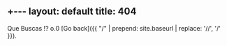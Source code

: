 +---
layout: default
title: 404
---

Que Buscas !? o.0  [Go back]({{ "/" | prepend: site.baseurl | replace: '//', '/' }}).
